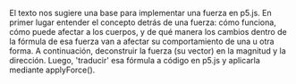El texto nos sugiere una base para implementar una fuerza en p5.js. En primer lugar entender el concepto detrás de una fuerza: cómo funciona, cómo puede afectar a los
cuerpos, y de qué manera los cambios dentro de la fórmula de esa fuerza van a afectar su comportamiento de una u otra forma. A continuación, deconstruir la fuerza
(su vector) en la magnitud y la dirección. Luego, 'traducir' esa fórmula a código en p5.js y aplicarla mediante applyForce().
